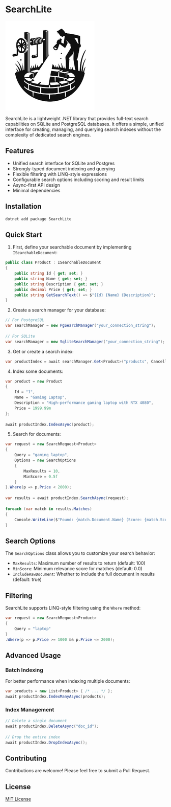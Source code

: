 # SearchLite

<img src="logo.svg" alt="SearchLite Logo" width="280">

SearchLite is a lightweight .NET library that provides full-text search capabilities on SQLite and PostgreSQL databases. It offers a simple, unified interface for creating, managing, and querying search indexes without the complexity of dedicated search engines.

## Features

- Unified search interface for SQLite and Postgres
- Strongly-typed document indexing and querying
- Flexible filtering with LINQ-style expressions
- Configurable search options including scoring and result limits
- Async-first API design
- Minimal dependencies

## Installation

```bash
dotnet add package SearchLite
```

## Quick Start

1. First, define your searchable document by implementing `ISearchableDocument`:

```csharp
public class Product : ISearchableDocument
{
    public string Id { get; set; }
    public string Name { get; set; }
    public string Description { get; set; }
    public decimal Price { get; set; }
    public string GetSearchText() => $"{Id} {Name} {Description}";
}
```

2. Create a search manager for your database:

```csharp
// For PostgreSQL
var searchManager = new PgSearchManager("your_connection_string");

// For SQLite
var searchManager = new SqliteSearchManager("your_connection_string");
```

3. Get or create a search index:

```csharp
var productIndex = await searchManager.Get<Product>("products", CancellationToken.None);
```

4. Index some documents:

```csharp
var product = new Product 
{
    Id = "1",
    Name = "Gaming Laptop",
    Description = "High-performance gaming laptop with RTX 4080",
    Price = 1999.99m
};

await productIndex.IndexAsync(product);
```

5. Search for documents:

```csharp
var request = new SearchRequest<Product>
{
    Query = "gaming laptop",
    Options = new SearchOptions
    {
        MaxResults = 10,
        MinScore = 0.5f
    }
}.Where(p => p.Price < 2000);

var results = await productIndex.SearchAsync(request);

foreach (var match in results.Matches)
{
    Console.WriteLine($"Found: {match.Document.Name} (Score: {match.Score})");
}
```

## Search Options

The `SearchOptions` class allows you to customize your search behavior:

- `MaxResults`: Maximum number of results to return (default: 100)
- `MinScore`: Minimum relevance score for matches (default: 0.0)
- `IncludeRawDocument`: Whether to include the full document in results (default: true)

## Filtering

SearchLite supports LINQ-style filtering using the `Where` method:

```csharp
var request = new SearchRequest<Product>
{
    Query = "laptop"
}
.Where(p => p.Price >= 1000 && p.Price <= 2000);
```

## Advanced Usage

### Batch Indexing

For better performance when indexing multiple documents:

```csharp
var products = new List<Product> { /* ... */ };
await productIndex.IndexManyAsync(products);
```

### Index Management

```csharp
// Delete a single document
await productIndex.DeleteAsync("doc_id");

// Drop the entire index
await productIndex.DropIndexAsync();
```

## Contributing

Contributions are welcome! Please feel free to submit a Pull Request.

## License

[MIT License](LICENSE)